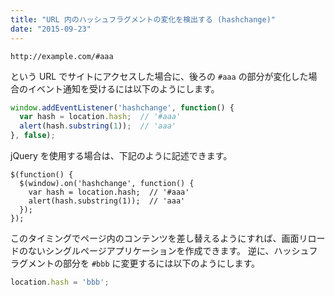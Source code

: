 ```yaml
---
title: "URL 内のハッシュフラグメントの変化を検出する (hashchange)"
date: "2015-09-23"
---
```


```
http://example.com/#aaa
```

という URL でサイトにアクセスした場合に、後ろの `#aaa` の部分が変化した場合のイベント通知を受けるには以下のようにします。

```javascript
window.addEventListener('hashchange', function() {
  var hash = location.hash;  // '#aaa'
  alert(hash.substring(1));  // 'aaa'
}, false);
```

jQuery を使用する場合は、下記のように記述できます。

```
$(function() {
  $(window).on('hashchange', function() {
    var hash = location.hash;  // '#aaa'
    alert(hash.substring(1));  // 'aaa'
  });
});
```

このタイミングでページ内のコンテンツを差し替えるようにすれば、画面リロードのないシングルページアプリケーションを作成できます。
逆に、ハッシュフラグメントの部分を `#bbb` に変更するには以下のようにします。

```javascript
location.hash = 'bbb';
```

